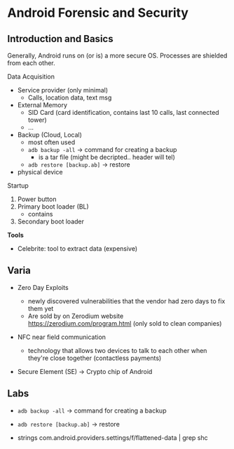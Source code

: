 # Android Forensic and Security

## Introduction and Basics

Generally, Android runs on (or is) a more secure OS. Processes are shielded from each other.  


Data Acquisition
- Service provider (only minimal)
    - Calls, location data, text msg
- External Memory
    - SID Card (card identification, contains last 10 calls, last connected tower)
    - ...
- Backup (Cloud, Local)
    - most often used
    - `adb backup -all` -> command for creating a backup
        - is a tar file (might be decripted.. header will tel)
    - `adb restore [backup.ab]` -> restore
- physical device

Startup
1. Power button
2. Primary boot loader (BL)
    - contains 
3. Secondary boot loader 


**Tools**
- Celebrite: tool to extract data (expensive)

## Varia
- Zero Day Exploits 
    - newly discovered vulnerabilities that the vendor had zero days to fix them yet
    - Are sold by on Zerodium website https://zerodium.com/program.html (only sold to clean companies)
- NFC near field communication
    - technology that allows two devices  to talk to each other when they're close together (contactless payments)

- Secure Element (SE) -> Crypto chip of Android


## Labs

- `adb backup -all` -> command for creating a backup
- `adb restore [backup.ab]` -> restore



- strings com.android.providers.settings/f/flattened-data | grep  shc